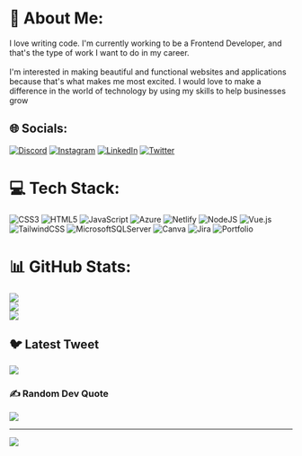 # 💫 About Me:
I love writing code. I'm currently working to be a Frontend Developer, and that's the type of work I want to do in my career.<br><br>I'm interested in making beautiful and functional websites and applications because that's what makes me most excited. I would love to make a difference in the world of technology by using my skills to help businesses grow


## 🌐 Socials:
[![Discord](https://img.shields.io/badge/Discord-%237289DA.svg?logo=discord&logoColor=white)](https://discord.gg/nabilhusni#7716) [![Instagram](https://img.shields.io/badge/Instagram-%23E4405F.svg?logo=Instagram&logoColor=white)](https://instagram.com/nabilhusni) [![LinkedIn](https://img.shields.io/badge/LinkedIn-%230077B5.svg?logo=linkedin&logoColor=white)](https://linkedin.com/in/https://www.linkedin.com/in/nabil-husni-ros-b1960b171/) [![Twitter](https://img.shields.io/badge/Twitter-%231DA1F2.svg?logo=Twitter&logoColor=white)](https://twitter.com/https://twitter.com/nabilhusni) 

# 💻 Tech Stack:
![CSS3](https://img.shields.io/badge/css3-%231572B6.svg?style=for-the-badge&logo=css3&logoColor=white) ![HTML5](https://img.shields.io/badge/html5-%23E34F26.svg?style=for-the-badge&logo=html5&logoColor=white) ![JavaScript](https://img.shields.io/badge/javascript-%23323330.svg?style=for-the-badge&logo=javascript&logoColor=%23F7DF1E) ![Azure](https://img.shields.io/badge/azure-%230072C6.svg?style=for-the-badge&logo=azure-devops&logoColor=white) ![Netlify](https://img.shields.io/badge/netlify-%23000000.svg?style=for-the-badge&logo=netlify&logoColor=#00C7B7) ![NodeJS](https://img.shields.io/badge/node.js-6DA55F?style=for-the-badge&logo=node.js&logoColor=white) ![Vue.js](https://img.shields.io/badge/vuejs-%2335495e.svg?style=for-the-badge&logo=vuedotjs&logoColor=%234FC08D) ![TailwindCSS](https://img.shields.io/badge/tailwindcss-%2338B2AC.svg?style=for-the-badge&logo=tailwind-css&logoColor=white) ![MicrosoftSQLServer](https://img.shields.io/badge/Microsoft%20SQL%20Sever-CC2927?style=for-the-badge&logo=microsoft%20sql%20server&logoColor=white) ![Canva](https://img.shields.io/badge/Canva-%2300C4CC.svg?style=for-the-badge&logo=Canva&logoColor=white) ![Jira](https://img.shields.io/badge/jira-%230A0FFF.svg?style=for-the-badge&logo=jira&logoColor=white) ![Portfolio](https://img.shields.io/badge/Portfolio-%23000000.svg?style=for-the-badge&logo=firefox&logoColor=#FF7139)
# 📊 GitHub Stats:
![](https://github-readme-stats.vercel.app/api?username=nabilhusniros&theme=vue&hide_border=false&include_all_commits=true&count_private=true)<br/>
![](https://github-readme-streak-stats.herokuapp.com/?user=nabilhusniros&theme=vue&hide_border=false)<br/>
![](https://github-readme-stats.vercel.app/api/top-langs/?username=nabilhusniros&theme=vue&hide_border=false&include_all_commits=true&count_private=true&layout=compact)

## 🐦 Latest Tweet
[![](https://gtce.itsvg.in/api?username=https://twitter.com/nabilhusni)](https://gtce.itsvg.in)

### ✍️ Random Dev Quote
![](https://quotes-github-readme.vercel.app/api?type=horizontal&theme=radical)

---
[![](https://visitcount.itsvg.in/api?id=nabilhusniros&icon=0&color=0)](https://visitcount.itsvg.in)

<!-- Proudly created with GPRM ( https://gprm.itsvg.in ) -->

